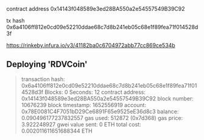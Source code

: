 
contract address
0x14143f048589e3ed28BA550a2e54557549B39C92

tx hash
0x6a4106ff812e0cd09e52210ddae68c7d8b241eb05c68e1f89fea71f014528d3f


https://rinkeby.infura.io/v3/41182ba0c6704972abb77cc869ce534b



   Deploying 'RDVCoin'
   -------------------
   > transaction hash:    0x6a4106ff812e0cd09e52210ddae68c7d8b241eb05c68e1f89fea71f014528d3f
   > Blocks: 0            Seconds: 12
   > contract address:    0x14143f048589e3ed28BA550a2e54557549B39C92
   > block number:        10676239
   > block timestamp:     1652556919
   > account:             0x78E0081C4F7051bD29Ce6891F65e9525eE36d8c3
   > balance:             0.090496177237832557
   > gas used:            512872 (0x7d368)
   > gas price:           3.922248927 gwei
   > value sent:          0 ETH
   > total cost:          0.002011611651688344 ETH